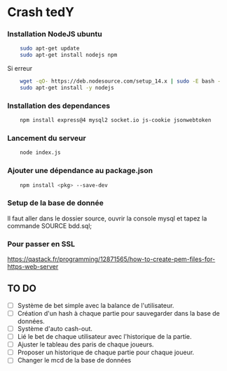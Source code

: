 # Crash tedY

### Installation NodeJS ubuntu

```bash
    sudo apt-get update
    sudo apt-get install nodejs npm
```

Si erreur

```bash
    wget -qO- https://deb.nodesource.com/setup_14.x | sudo -E bash -
    sudo apt-get install -y nodejs
```

### Installation des dependances
```bash
    npm install express@4 mysql2 socket.io js-cookie jsonwebtoken
```

### Lancement du serveur

```bash
    node index.js
```
### Ajouter une dépendance au package.json
```bash 
    npm install <pkg> --save-dev
```
### Setup de la base de donnée

Il faut aller dans le dossier source, ouvrir la console mysql et tapez la commande SOURCE bdd.sql;


### Pour passer en SSL

https://qastack.fr/programming/12871565/how-to-create-pem-files-for-https-web-server


## TO DO

- [ ] Système de bet simple avec la balance de l'utilisateur.
- [ ] Création d'un hash à chaque partie pour sauvegarder dans la base de données.
- [ ] Système d'auto cash-out.
- [ ] Lié le bet de chaque utilisateur avec l'historique de la partie.
- [ ] Ajuster le tableau des paris de chaque joueurs.
- [ ] Proposer un historique de chaque partie pour chaque joueur.
- [ ] Changer le mcd de la base de données

